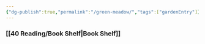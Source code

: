 ```yaml
---
{"dg-publish":true,"permalink":"/green-meadow/","tags":["gardenEntry"]}
---
```



### [[40 Reading/Book Shelf\|Book Shelf]]
